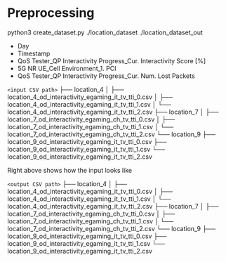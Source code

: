 # Preprocessing

python3 create_dataset.py ./location_dataset ./location_dataset_out

- Day
- Timestamp
- QoS Tester_QP Interactivity Progress_Cur. Interactivity Score [%]
- 5G NR UE_Cell Environment_1. PCI
- QoS Tester_QP Interactivity Progress_Cur. Num. Lost Packets

`<input CSV path>`
├── location_4
│   ├── location_4_od_interactivity_egaming_it_tv_tti_0.csv
│   ├── location_4_od_interactivity_egaming_it_tv_tti_1.csv
│   └── location_4_od_interactivity_egaming_it_tv_tti_2.csv
├── location_7
│   ├── location_7_od_interactivity_egaming_ch_tv_tti_0.csv
│   ├── location_7_od_interactivity_egaming_ch_tv_tti_1.csv
│   └── location_7_od_interactivity_egaming_ch_tv_tti_2.csv
└── location_9
    ├── location_9_od_interactivity_egaming_it_tv_tti_0.csv
    ├── location_9_od_interactivity_egaming_it_tv_tti_1.csv
    └── location_9_od_interactivity_egaming_it_tv_tti_2.csv

Right above shows how the input looks like

`<output CSV path>`
├── location_4
│   ├── location_4_od_interactivity_egaming_it_tv_tti_0.csv
│   ├── location_4_od_interactivity_egaming_it_tv_tti_1.csv
│   └── location_4_od_interactivity_egaming_it_tv_tti_2.csv
├── location_7
│   ├── location_7_od_interactivity_egaming_ch_tv_tti_0.csv
│   ├── location_7_od_interactivity_egaming_ch_tv_tti_1.csv
│   └── location_7_od_interactivity_egaming_ch_tv_tti_2.csv
└── location_9
    ├── location_9_od_interactivity_egaming_it_tv_tti_0.csv
    ├── location_9_od_interactivity_egaming_it_tv_tti_1.csv
    └── location_9_od_interactivity_egaming_it_tv_tti_2.csv

